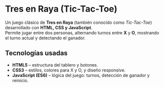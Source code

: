 #  Tres en Raya (Tic-Tac-Toe)

Un juego clásico de **Tres en Raya** (también conocido como *Tic-Tac-Toe*) desarrollado con **HTML, CSS y JavaScript**.  
Permite jugar entre dos personas, alternando turnos entre **X** y **O**, mostrando el turno actual y detectando el ganador.

## Tecnologías usadas

- **HTML5** – estructura del tablero y botones.  
- **CSS3** – estilos, colores para X y O, y diseño responsive.  
- **JavaScript (ES6)** – lógica del juego: turnos, detección de ganador y reinicio.
